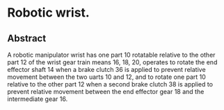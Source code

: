 # Robotic wrist.

## Abstract
A robotic manipulator wrist has one part 10 rotatable relative to the other part 12 of the wrist gear train means 16, 18, 20, operates to rotate the end effector shaft 14 when a brake clutch 36 is applied to prevent relative movement between the two uarts 10 and 12, and to rotate one part 10 relative to the other part 12 when a second brake clutch 38 is applied to prevent relative movement between the end effector gear 18 and the intermediate gear 16.